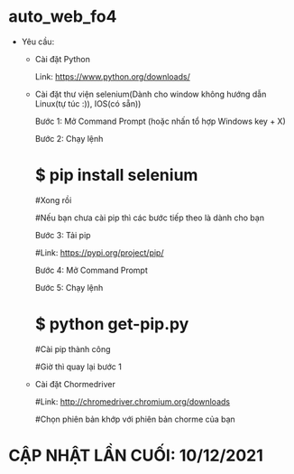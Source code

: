 # auto_web_fo4
- Yêu cầu:

  + Cài đặt Python
  
      Link: https://www.python.org/downloads/
  
  + Cài đặt thư viện selenium(Dành cho window không hướng dẫn Linux(tự túc :)), IOS(có sẵn))
    
      Bước 1: Mở Command Prompt (hoặc nhấn tổ hợp Windows key + X)

      Bước 2: Chạy lệnh
      # $ pip install selenium
      
      #Xong rồi

      #Nếu bạn chưa cài pip thì các bước tiếp theo là dành cho bạn

      Bước 3: Tải pip

      #Link: https://pypi.org/project/pip/

      Bước 4: Mở Command Prompt

      Bước 5: Chạy lệnh
      # $ python get-pip.py

      #Cài pip thành công

      #Giờ thì quay lại bước 1
  
  + Cài đặt Chormedriver

      #Link: http://chromedriver.chromium.org/downloads
      
      #Chọn phiên bản khớp với phiên bản chorme của bạn
      
# CẬP NHẬT LẦN CUỐI: 10/12/2021

